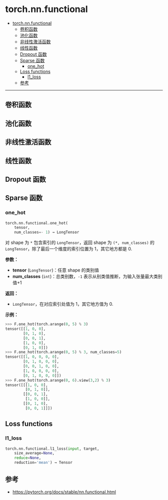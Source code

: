 # torch.nn.functional

- [torch.nn.functional](#torchnnfunctional)
  - [卷积函数](#卷积函数)
  - [池化函数](#池化函数)
  - [非线性激活函数](#非线性激活函数)
  - [线性函数](#线性函数)
  - [Dropout 函数](#dropout-函数)
  - [Sparse 函数](#sparse-函数)
    - [one\_hot](#one_hot)
  - [Loss functions](#loss-functions)
    - [l1\_loss](#l1_loss)
  - [参考](#参考)

***

## 卷积函数

## 池化函数

## 非线性激活函数

## 线性函数

## Dropout 函数

## Sparse 函数

### one_hot

```python
torch.nn.functional.one_hot(
    tensor, 
    num_classes=- 1) → LongTensor
```

对 shape 为 `*` 包含索引的 `LongTensor`，返回 shape 为 `(*, num_classes)` 的 `LongTensor`，除了最后一个维度的索引位置为 1，其它地方都是 0.

**参数：**

- **tensor** (`LongTensor`)：任意 shape 的类别值
- **num_classes** (`int`)：总类别数，`-1` 表示从别类值推断，为输入张量最大类别值+1

**返回：**

- `LongTensor`，在对应索引处值为 1，其它地方值为 0.

**示例：**

```python
>>> F.one_hot(torch.arange(0, 5) % 3)
tensor([[1, 0, 0],
        [0, 1, 0],
        [0, 0, 1],
        [1, 0, 0],
        [0, 1, 0]])
>>> F.one_hot(torch.arange(0, 5) % 3, num_classes=5)
tensor([[1, 0, 0, 0, 0],
        [0, 1, 0, 0, 0],
        [0, 0, 1, 0, 0],
        [1, 0, 0, 0, 0],
        [0, 1, 0, 0, 0]])
>>> F.one_hot(torch.arange(0, 6).view(3,2) % 3)
tensor([[[1, 0, 0],
         [0, 1, 0]],
        [[0, 0, 1],
         [1, 0, 0]],
        [[0, 1, 0],
         [0, 0, 1]]])
```



## Loss functions

### l1_loss

```python
torch.nn.functional.l1_loss(input, target, 
    size_average=None, 
    reduce=None, 
    reduction='mean') → Tensor
```

## 参考

- https://pytorch.org/docs/stable/nn.functional.html
